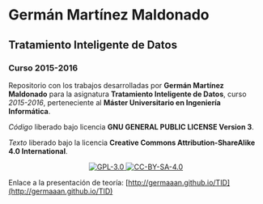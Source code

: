 # Germán Martínez Maldonado

## Tratamiento Inteligente de Datos

### Curso 2015-2016

Repositorio con los trabajos desarrolladas por **Germán Martínez Maldonado** para la asignatura **Tratamiento Inteligente de Datos**, curso *2015-2016*, perteneciente al **Máster Universitario en Ingeniería Informática**.

_Código_ liberado bajo licencia **GNU GENERAL PUBLIC LICENSE Version 3**.

_Texto_ liberado bajo la licencia **Creative Commons Attribution-ShareAlike 4.0 International**.

<p align="center">
<a href="http://www.gnu.org/licenses/gpl-3.0.html">
<img alt="GPL-3.0" src="https://dl.dropboxusercontent.com/s/t0ylvis7f1stcu7/GPL-3.0.png">
</a>
<a href="https://creativecommons.org/licenses/by-sa/4.0/legalcode">
<img alt="CC-BY-SA-4.0" src="https://dl.dropboxusercontent.com/s/sb421l5usayaigo/CC-BY-SA-4.0.png">
</a>
</p>

Enlace a la presentación de teoría: [http://germaaan.github.io/TID](http://germaaan.github.io/TID)
